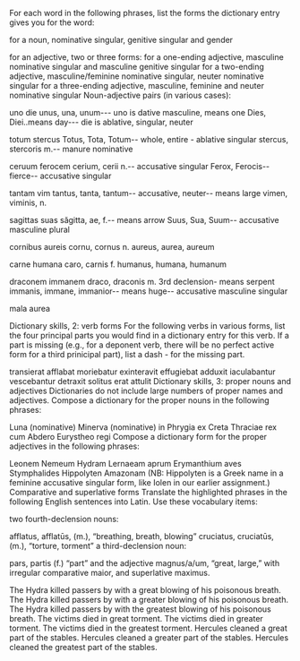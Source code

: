 For each word in the following phrases, list the forms the dictionary entry gives you for the word:

for a noun, nominative singular, genitive singular and gender

for an adjective, two or three forms:
for a one-ending adjective, masculine nominative singular and masculine genitive singular
for a two-ending adjective, masculine/feminine nominative singular, neuter nominative singular
for a three-ending adjective, masculine, feminine and neuter nominative singular
Noun-adjective pairs (in various cases):

uno die
unus, una, unum--- uno is dative masculine, means one 
Dies, Diei..means day--- die is ablative, singular, neuter

totum stercus
Totus, Tota, Totum-- whole, entire - ablative singular 
stercus, stercoris m.-- manure nominative

ceruum ferocem
cerium, cerii n.-- accusative singular 
Ferox, Ferocis-- fierce-- accusative singular 

tantam vim
tantus, tanta, tantum-- accusative, neuter-- means large 
vimen, viminis, n. 

sagittas suas
săgitta, ae, f.-- means arrow
Suus, Sua, Suum-- accusative masculine plural 

cornibus aureis
cornu, cornus n.
aureus, aurea, aureum

carne humana
caro, carnis f. 
humanus, humana, humanum 

draconem immanem
draco, draconis m. 3rd declension- means serpent 
immanis, immane, immanior-- means huge-- accusative masculine singular 

mala aurea


Dictionary skills, 2: verb forms
For the following verbs in various forms, list the four principal parts you would find in a dictionary entry for this verb. If a part is missing (e.g., for a deponent verb, there will be no perfect active form for a third prinicipal part), list a dash - for the missing part.

transierat
afflabat
moriebatur
exinteravit
effugiebat
adduxit
iaculabantur
vescebantur
detraxit
solitus erat
attulit
Dictionary skills, 3: proper nouns and adjectives
Dictionaries do not include large numbers of proper names and adjectives. Compose a dictionary for the proper nouns in the following phrases:

Luna (nominative)
Minerva (nominative)
in Phrygia
ex Creta
Thraciae rex
cum Abdero
Eurystheo regi
Compose a dictionary form for the proper adjectives in the following phrases:

Leonem Nemeum
Hydram Lernaeam
aprum Erymanthium
aves Stymphalides
Hippolyten Amazonam (NB: Hippolyten is a Greek name in a feminine accusative singular form, like Iolen in our earlier assignment.)
Comparative and superlative forms
Translate the highlighted phrases in the following English sentences into Latin. Use these vocabulary items:

two fourth-declension nouns:

afflatus, afflatūs, (m.), “breathing, breath, blowing”
cruciatus, cruciatūs, (m.), “torture, torment”
a third-declension noun:

pars, partis (f.) “part”
and the adjective magnus/a/um, “great, large,” with irregular comparative maior, and superlative maximus.

The Hydra killed passers by with a great blowing of his poisonous breath.
The Hydra killed passers by with a greater blowing of his poisonous breath.
The Hydra killed passers by with the greatest blowing of his poisonous breath.
The victims died in great torment.
The victims died in greater torment.
The victims died in the greatest torment.
Hercules cleaned a great part of the stables.
Hercules cleaned a greater part of the stables.
Hercules cleaned the greatest part of the stables.
